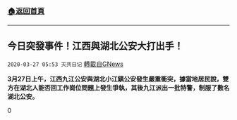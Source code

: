 ###  [:house:返回首頁](https://github.com/ourhimalayas/txt)
---

## 今日突發事件！江西與湖北公安大打出手！
`2020-03-27 05:53 灭共日记` [轉載自GNews](https://gnews.org/zh-hant/154318/)

**3月27日上午，江西九江公安與湖北小江鎮公安發生嚴重衝突，據當地居民說，雙方在湖北人能否回工作崗位問題上發生爭執，其後九江派出一批特警，制服了數名湖北公安。**



0
